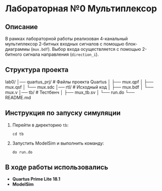 # Лабораторная №0 Мультиплексор

## Описание

В рамках лабораторной работы реализован 4-канальный мультиплексор 2-битных входных сигналов с помощью блок-диаграммы (`mux.bdf`). 
Выбор входа осуществляется с помощью 2-битного сигнала направления (`direction_i`).

## Структура проекта

lab0/
│── quartus_prj/    # Файлы проекта Quartus
│ ├── mux.qpf
│ ├── mux.qsf
│ └── mux.sdc
│── rtl/                   # Исходный код
│ ├── mux.bdf
│ └── mux.v
│── tb/                    # Тестбенч
│ ├── mux_tb.sv
│ └── run.do
└── README.md

## Инструкция по запуску симуляции

1. Перейти в директорию `tb`:
    ```
    cd tb
    ```
2. Запустить ModelSim и выполнить команду:
    ```
    do run.do
    ```

## В ходе работы использовались

- **Quartus Prime Lite 18.1**
- **ModelSim**
